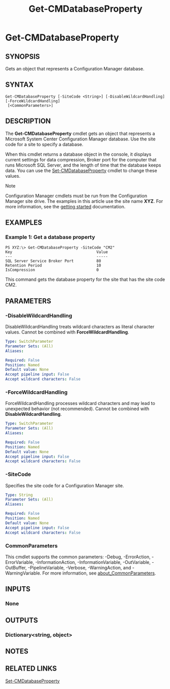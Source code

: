 ﻿---
description: Gets an object that represents a Configuration Manager database.
external help file: AdminUI.PS.HS.dll-Help.xml
Module Name: ConfigurationManager
ms.date: 05/02/2019
schema: 2.0.0
title: Get-CMDatabaseProperty
---

# Get-CMDatabaseProperty

## SYNOPSIS
Gets an object that represents a Configuration Manager database.

## SYNTAX

```
Get-CMDatabaseProperty [-SiteCode <String>] [-DisableWildcardHandling] [-ForceWildcardHandling]
 [<CommonParameters>]
```

## DESCRIPTION
The **Get-CMDatabaseProperty** cmdlet gets an object that represents a Microsoft System Center Configuration Manager database.
Use the site code for a site to specify a database.

When this cmdlet returns a database object in the console, it displays current settings for data compression, Broker port for the computer that runs Microsoft SQL Server, and the length of time that the database keeps data.
You can use the [Set-CMDatabaseProperty](Set-CMDatabaseProperty.md) cmdlet to change these values.

> [!NOTE]
> Configuration Manager cmdlets must be run from the Configuration Manager site drive.
> The examples in this article use the site name **XYZ**. For more information, see the
> [getting started](/powershell/sccm/overview) documentation.

## EXAMPLES

### Example 1: Get a database property
```
PS XYZ:\> Get-CMDatabaseProperty -SiteCode "CM2"
Key                                     Value
---                                     -----
SQL Server Service Broker Port          80
Retention Period                        10
IsCompression                           0
```

This command gets the database property for the site that has the site code CM2.

## PARAMETERS

### -DisableWildcardHandling
DisableWildcardHandling treats wildcard characters as literal character values. Cannot be combined with **ForceWildcardHandling**.

```yaml
Type: SwitchParameter
Parameter Sets: (All)
Aliases:

Required: False
Position: Named
Default value: None
Accept pipeline input: False
Accept wildcard characters: False
```

### -ForceWildcardHandling
ForceWildcardHandling processes wildcard characters and may lead to unexpected behavior (not recommended). Cannot be combined with **DisableWildcardHandling**.

```yaml
Type: SwitchParameter
Parameter Sets: (All)
Aliases:

Required: False
Position: Named
Default value: None
Accept pipeline input: False
Accept wildcard characters: False
```

### -SiteCode
Specifies the site code for a Configuration Manager site.

```yaml
Type: String
Parameter Sets: (All)
Aliases:

Required: False
Position: Named
Default value: None
Accept pipeline input: False
Accept wildcard characters: False
```

### CommonParameters
This cmdlet supports the common parameters: -Debug, -ErrorAction, -ErrorVariable, -InformationAction, -InformationVariable, -OutVariable, -OutBuffer, -PipelineVariable, -Verbose, -WarningAction, and -WarningVariable. For more information, see [about_CommonParameters](http://go.microsoft.com/fwlink/?LinkID=113216).

## INPUTS

### None

## OUTPUTS

### Dictionary<string, object>

## NOTES

## RELATED LINKS

[Set-CMDatabaseProperty](Set-CMDatabaseProperty.md)
